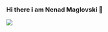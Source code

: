 ### Hi there i am Nenad Maglovski 👋

<picture>
  <source
    srcset="https://github-readme-stats.vercel.app/api?username=maglovskiNenad&show_icons=true&theme=dark"
    media="(prefers-color-scheme: dark)"
  />
  <source
    srcset="https://github-readme-stats.vercel.app/api?username=maglovskiNenad&show_icons=true"
    media="(prefers-color-scheme: light), (prefers-color-scheme: no-preference)"
  />
  <img src="https://github-readme-stats.vercel.app/api?username=maglovskiNenad&show_icons=true" />
</picture>
